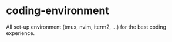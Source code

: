 # coding-environment
All set-up environment (tmux, nvim, iterm2, ...) for the best coding experience.
